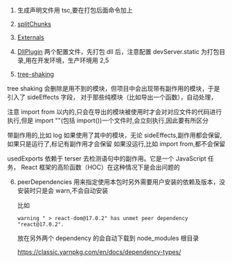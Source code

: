 1. 生成声明文件用 tsc,要在打包后面命令加上
2. [splitChunks](https://webpack.js.org/plugins/split-chunks-plugin/)
3. [Externals](https://webpack.js.org/configuration/externals/)
4. [DllPlugin](https://webpack.js.org/plugins/dll-plugin/#dllplugin)
   两个配置文件，先打包 dll 后，注意配置 devServer.static 为打包目录,用在开发环境，生产环境用 2,5

5. [tree-shaking](https://webpack.docschina.org/guides/tree-shaking/)

tree shaking 会删除是用不到的模块，但项目中会出现带有副作用的模块，于是引入了 sideEffects 字段，
对于那些纯模块（比如导出一个函数），自动处理，

注意 import from 以内的,只会在导出的模块被使用时才会对对应文件的代码进行执行,但是 import ""(包括 import())一个文件时,会立刻执行,因此要有所区分

带副作用的,比如 log
如果使用了其中的模块，无论 sideEffects,副作用都会保留,
如果只是运行了,标记有副作用才会保留
如果没运行,比如 import from,都不会保留

usedExports 依赖于 terser 去检测语句中的副作用。它是一个 JavaScript 任务， React 框架的高阶函数（HOC）在这种情况下是会出问题的

6. peerDependencies
   用来指定使用本包时另外需要用户安装的依赖及版本，没安装时只是会 warn,不会自动安装

   比如

   ```
   warning " > react-dom@17.0.2" has unmet peer dependency "react@17.0.2".
   ```

   放在另外两个 dependency 的会自动下载到 node_modules 根目录

   https://classic.yarnpkg.com/en/docs/dependency-types/
